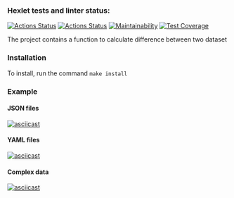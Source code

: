 ### Hexlet tests and linter status:
[![Actions Status](https://github.com/BenGunn87/php-project-lvl2/workflows/hexlet-check/badge.svg)](https://github.com/BenGunn87/php-project-lvl2/actions)
[![Actions Status](https://github.com/BenGunn87/php-project-lvl2/workflows/Linter/badge.svg)](https://github.com/BenGunn87/php-project-lvl2/actions)
[![Maintainability](https://api.codeclimate.com/v1/badges/036d17f4a3cf3b813a78/maintainability)](https://codeclimate.com/github/BenGunn87/php-project-lvl2/maintainability)
[![Test Coverage](https://api.codeclimate.com/v1/badges/4530875912746b37ac36/test_coverage)](https://codeclimate.com/github/BenGunn87/php-project-lvl2/test_coverage)

The project contains a function to calculate difference between two dataset  
### Installation
To install, run the command `make install`

### Example  
#### JSON files  
[![asciicast](https://asciinema.org/a/6weDkhzjtz5fvBGgYJaplZ9Kv.svg)](https://asciinema.org/a/6weDkhzjtz5fvBGgYJaplZ9Kv)  
#### YAML files  
[![asciicast](https://asciinema.org/a/EmoRU3Wn1hR1n7rcm4Js0zmIo.svg)](https://asciinema.org/a/EmoRU3Wn1hR1n7rcm4Js0zmIo)  
#### Complex data  
[![asciicast](https://asciinema.org/a/qOhIDCNga7w0l9j8a6vkaSfnV.svg)](https://asciinema.org/a/qOhIDCNga7w0l9j8a6vkaSfnV)  